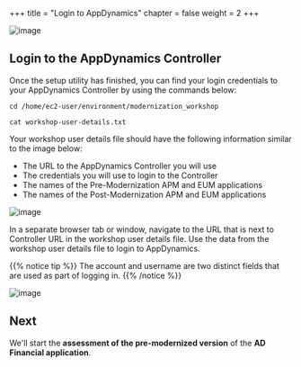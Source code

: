 +++
title = "Login to AppDynamics"
chapter = false
weight = 2
+++

![image](/images/mobilize/ad_team_architect.png)


## Login to the AppDynamics Controller

Once the setup utility has finished, you can find your login credentials to your AppDynamics Controller by using the commands below:

```
cd /home/ec2-user/environment/modernization_workshop

cat workshop-user-details.txt
```

Your workshop user details file should have the following information similar to the image below:

- The URL to the AppDynamics Controller you will use
- The credentials you will use to login to the Controller
- The names of the Pre-Modernization APM and EUM applications
- The names of the Post-Modernization APM and EUM applications

![image](/images/mobilize/user_details.png)

In a separate browser tab or window, navigate to the URL that is next to Controller URL in the workshop user details file. Use the data from the workshop user details file to login to AppDynamics.

{{% notice tip %}}
The account and username are two distinct fields that are used as part of logging in.
{{% /notice %}}

![image](/images/mobilize/appd_login.png)


## Next <i class='fas fa-cog fa-spin'></i>

 We'll start the **assessment of the pre-modernized version** of the **AD Financial application**.


<!---
{{% notice warning %}}
The Cloud9 workspace should be built by an IAM user with Administrator privileges,
not the root account user. Please ensure you are logged in as an IAM user, not the root
account user.
{{% /notice %}}
-->

<!---
{{% notice info %}}
This workshop was designed to run in the **Oregon (us-west-2)** region. **Please don't
run in any other region.** Future versions of this workshop will expand region availability,
and this message will be removed.
{{% /notice %}}
-->

<!---
{{% notice tip %}}
Ad blockers, javascript disablers, and tracking blockers should be disabled for
the cloud9 domain, or connecting to the workspace might be impacted.
Cloud9 requires third-party-cookies. You can whitelist the [specific domains]( https://docs.aws.amazon.com/cloud9/latest/user-guide/troubleshooting.html#troubleshooting-env-loading).
{{% /notice %}}
-->



